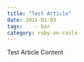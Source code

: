 ```yaml
---
title: "Test Article"
date: 2011-01-03
tags:    - bar
category: ruby-on-rails
---
```

Test Article Content
